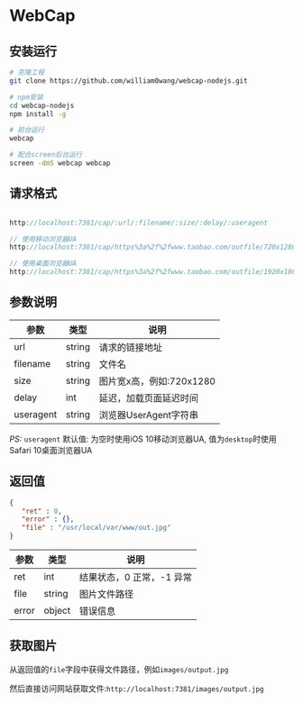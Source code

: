 # WebCap

## 安装运行

```bash
# 克隆工程
git clone https://github.com/william0wang/webcap-nodejs.git

# npm安装
cd webcap-nodejs
npm install -g

# 前台运行
webcap

# 配合screen后台运行
screen -dmS webcap webcap
```

## 请求格式

```js

http://localhost:7381/cap/:url/:filename/:size/:delay/:useragent

// 使用移动浏览器UA
http://localhost:7381/cap/https%3a%2f%2fwww.taobao.com/outfile/720x1280/3

// 使用桌面浏览器UA
http://localhost:7381/cap/https%3a%2f%2fwww.taobao.com/outfile/1920x1080/3/desktop

```

## 参数说明

参数 | 类型 | 说明
---------|----------|---------
 url       | string | 请求的链接地址
 filename  | string | 文件名
 size      | string | 图片宽x高，例如:720x1280
 delay     | int    | 延迟，加载页面延迟时间
 useragent | string | 浏览器UserAgent字符串

 *PS:* `useragent` 默认值: 为空时使用iOS 10移动浏览器UA, 值为`desktop`时使用Safari 10桌面浏览器UA

## 返回值

```json
{
   "ret" : 0,
   "error" : {},
   "file" : "/usr/local/var/www/out.jpg"
}
```

参数 | 类型 | 说明
---------|----------|---------
 ret       | int    | 结果状态，0 正常，-1 异常
 file      | string | 图片文件路径
 error     | object | 错误信息

## 获取图片

从返回值的`file`字段中获得文件路径，例如`images/output.jpg`

然后直接访问网站获取文件:`http://localhost:7381/images/output.jpg`
